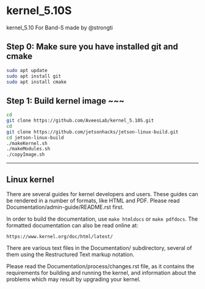 # kernel_5.10S
kernel_5.10 For Band-S made by @strongti

## Step 0: Make sure you have installed git and cmake
```bash
sudo apt update
sudo apt install git
sudo apt install cmake
```

## Step 1: Build kernel image ~~~
```bash
cd
git clone https://github.com/AveesLab/kernel_5.10S.git
cd
git clone https://github.com/jetsonhacks/jetson-linux-build.git
cd jetson-linux-build
./makeKernel.sh
./makeModules.sh
./copyImage.sh
```

---
Linux kernel
---

There are several guides for kernel developers and users. These guides can
be rendered in a number of formats, like HTML and PDF. Please read
Documentation/admin-guide/README.rst first.

In order to build the documentation, use ``make htmldocs`` or
``make pdfdocs``.  The formatted documentation can also be read online at:

    https://www.kernel.org/doc/html/latest/

There are various text files in the Documentation/ subdirectory,
several of them using the Restructured Text markup notation.

Please read the Documentation/process/changes.rst file, as it contains the
requirements for building and running the kernel, and information about
the problems which may result by upgrading your kernel.
